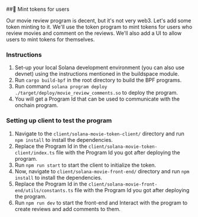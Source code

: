 ##🥇 Mint tokens for users

Our movie review program is decent, but it's not very web3. Let's add some token minting to it. We'll use the token program to mint tokens for users who review movies and comment on the reviews. We'll also add a UI to allow users to mint tokens for themselves.

### Instructions

1. Set-up your local Solana development environment (you can also use devnet) using the instructions mentioned in the buildspace module.
2. Run `cargo build-bpf` in the root directory to build the BPF programs.
3. Run command `solana program deploy ./target/deploy/movie_review_comments.so` to deploy the program.
4. You will get a Program Id that can be used to communicate with the onchain program.
   
### Setting up client to test the program

1. Navigate to the `client/solana-movie-token-client/` directory and run `npm install` to install the dependencies.
2. Replace the Program Id in the `client/solana-movie-token-client/index.ts` file with the Program Id you got after deploying the program.
3. Run `npm run start` to start the client to initialize the token.
4. Now, navigate to `client/solana-movie-front-end/` directory and run `npm install` to install the dependencies.
5. Replace the Program Id in the `client/solana-movie-front-end/utils/constants.ts` file with the Program Id you got after deploying the program.
6. Run `npm run dev` to start the front-end and Interact with the program to create reviews and add comments to them.